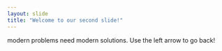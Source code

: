 ```yaml
---
layout: slide
title: "Welcome to our second slide!"
---
```

modern problems need modern solutions.
Use the left arrow to go back!
